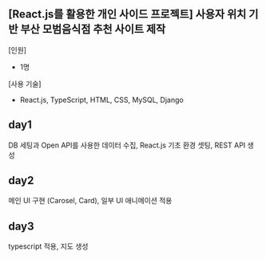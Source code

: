 ## [React.js를 활용한 개인 사이드 프로젝트] 사용자 위치 기반 부산 모범음식점 추천 사이트 제작

[인원]

- 1명

[사용 기술]

- React.js, TypeScript, HTML, CSS, MySQL, Django

## day1

DB 세팅과 Open API를 사용한 데이터 수집, React.js 기초 환경 셋팅, REST API 생성

## day2

메인 UI 구현 (Carosel, Card), 일부 UI 애니메이션 적용

## day3

typescript 적용, 지도 생성
